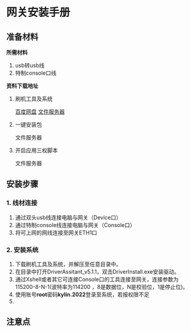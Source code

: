 # 网关安装手册

## 准备材料

**所需材料**

1. usb转usb线
2. 特制console口线

**资料下载地址**

1. 刷机工具及系统

   [百度网盘]() 	[文件服务器]()

2. 一键安装包

   文件服务器

3. 开启应用三权脚本

   文件服务器

## 安装步骤

### 1. 线材连接

1. 通过双头usb线连接电脑与网关（Device口）
2. 通过特制console线连接电脑与网关（Console口）
3. 将可上网的网线连接至网关ETH1口

### 2. 安装系统

1. 下载刷机工具及系统，并解压至任意目录中。
2. 在目录中打开DriverAssitant_v5.1.1，双击DriverInstall.exe安装驱动。
3. 通过Xshell或者其它可连接Console口的工具连接至网关，连接参数为115200-8-N-1(波特率为114200 ，8是数据位，N是校验位，1是停止位)。
4. 使用账号**root**密码**kylin.2022**登录至系统，若报权限不足
5. 



## 注意点

